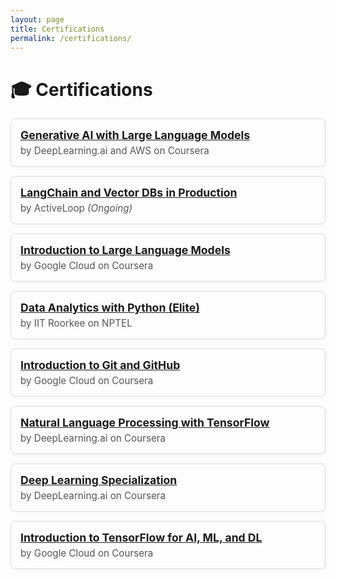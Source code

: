 ```yaml
---
layout: page
title: Certifications
permalink: /certifications/
---
```


<!-- # 🎓 Certifications

- **[Generative AI with Large Language Models](https://www.coursera.org/account/accomplishments/certificate/KYXX5GDZG9WX)** – by DeepLearning.ai and AWS on Coursera  
- **[LangChain and Vector DBs in Production](https://learn.activeloop.ai/courses/take/langchain/multimedia/46318012-build-a-customer-support-question-answering-chatbot)** – by ActiveLoop *(Ongoing)*  
- **[Introduction to Large Language Models](https://www.coursera.org/account/accomplishments/certificate/HDGDZ5PTKG3G)** – by Google Cloud on Coursera  
- **[Data Analytics with Python (Elite)](https://drive.google.com/file/d/1aaaLUkCFyFdV7_VJp9ChicQZ16t8AY7F/view?usp=share_link)** – by IIT Roorkee on NPTEL  
- **[Introduction to Git and GitHub](https://www.coursera.org/account/accomplishments/certificate/5TAERS2RAXDQ)** – by Google Cloud on Coursera  
- **[Natural Language Processing with TensorFlow](https://www.coursera.org/account/accomplishments/certificate/JQ8X3C4YDXAW)** – by DeepLearning.ai on Coursera  
- **[Deep Learning Specialization](https://www.coursera.org/account/accomplishments/specialization/certificate/DEAKK6LQRGKY)** – by DeepLearning.ai on Coursera  
- **[Introduction to TensorFlow for AI, ML, and DL](https://www.coursera.org/account/accomplishments/certificate/4LL48W5ZVY82)** – by Google Cloud on Coursera   -->



<style>
.cert-card {
  border: 1px solid #dcdcdc;
  border-radius: 8px;
  padding: 15px;
  margin: 15px 0;
  box-shadow: 1px 1px 5px rgba(0,0,0,0.05);
  background-color: #fdfdfd;
}
.cert-title {
  font-weight: bold;
  font-size: 1.1rem;
  color: #0366d6;
  margin-bottom: 5px;
}
.cert-source {
  font-size: 0.95rem;
  color: #555;
}
</style>

# 🎓 Certifications

<div class="cert-card">
  <div class="cert-title"><a href="https://www.coursera.org/account/accomplishments/certificate/KYXX5GDZG9WX" target="_blank">Generative AI with Large Language Models</a></div>
  <div class="cert-source">by DeepLearning.ai and AWS on Coursera</div>
</div>

<div class="cert-card">
  <div class="cert-title"><a href="https://learn.activeloop.ai/courses/take/langchain/multimedia/46318012-build-a-customer-support-question-answering-chatbot" target="_blank">LangChain and Vector DBs in Production</a></div>
  <div class="cert-source">by ActiveLoop <em>(Ongoing)</em></div>
</div>

<div class="cert-card">
  <div class="cert-title"><a href="https://www.coursera.org/account/accomplishments/certificate/HDGDZ5PTKG3G" target="_blank">Introduction to Large Language Models</a></div>
  <div class="cert-source">by Google Cloud on Coursera</div>
</div>

<div class="cert-card">
  <div class="cert-title"><a href="https://drive.google.com/file/d/1aaaLUkCFyFdV7_VJp9ChicQZ16t8AY7F/view?usp=share_link" target="_blank">Data Analytics with Python (Elite)</a></div>
  <div class="cert-source">by IIT Roorkee on NPTEL</div>
</div>

<div class="cert-card">
  <div class="cert-title"><a href="https://www.coursera.org/account/accomplishments/certificate/5TAERS2RAXDQ" target="_blank">Introduction to Git and GitHub</a></div>
  <div class="cert-source">by Google Cloud on Coursera</div>
</div>

<div class="cert-card">
  <div class="cert-title"><a href="https://www.coursera.org/account/accomplishments/certificate/JQ8X3C4YDXAW" target="_blank">Natural Language Processing with TensorFlow</a></div>
  <div class="cert-source">by DeepLearning.ai on Coursera</div>
</div>


<div class="cert-card">
  <div class="cert-title"><a href="https://www.coursera.org/account/accomplishments/specialization/certificate/DEAKK6LQRGKY" target="_blank">Deep Learning Specialization</a></div>
  <div class="cert-source">by DeepLearning.ai on Coursera</div>
</div>

<div class="cert-card">
  <div class="cert-title"><a href="https://www.coursera.org/account/accomplishments/certificate/4LL48W5ZVY82" target="_blank">Introduction to TensorFlow for AI, ML, and DL</a></div>
  <div class="cert-source">by Google Cloud on Coursera</div>
</div>
